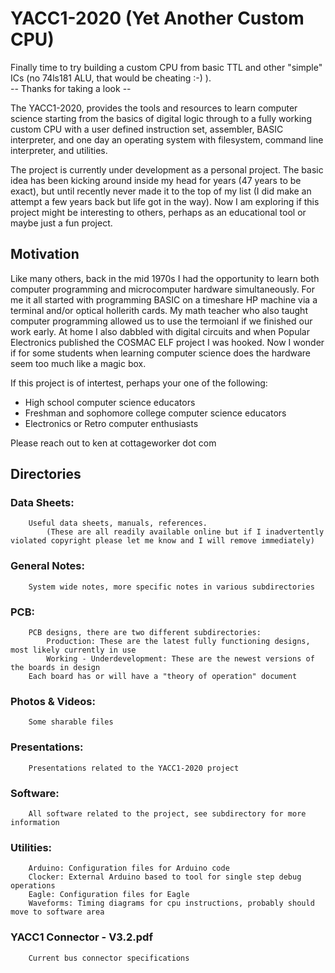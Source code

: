 # YACC1-2020 (Yet Another Custom CPU)

Finally time to try building a custom CPU from basic TTL and other "simple" ICs (no 74ls181 ALU, that would be cheating :-) ). <br/> -- Thanks for taking a look --

The YACC1-2020, provides the tools and resources to learn computer science starting from the basics of digital logic through to a fully working custom CPU with a user defined instruction set, assembler, BASIC interpreter, and one day an operating system with filesystem, command line interpreter, and utilities.

The project is currently under development as a personal project. The basic idea has been kicking around inside my head for years (47 years to be exact), but until recently never made it to the top of my list (I did make an attempt a few years back but life got in the way). Now I am exploring if this project might be interesting to others, perhaps as an educational tool or maybe just a fun project. 

## Motivation

Like many others, back in the mid 1970s I had the opportunity to learn both computer programming and microcomputer hardware simultaneously. For me it all started with programming BASIC on a timeshare HP machine via a terminal and/or optical hollerith cards. My math teacher who also taught computer programming allowed us to use the termoianl if we finished our work early. At home I also dabbled with digital circuits and when Popular Electronics published the COSMAC ELF project I was hooked. Now I wonder if for some students when learning computer science does the hardware seem too much like a magic box.

If this project is of intertest, perhaps your one of the following:<br/>
- High school computer science educators<br/>
- Freshman and sophomore college computer science educators<br/>
- Electronics or Retro computer enthusiasts<br/>
	
Please reach out to ken at cottageworker dot com


## Directories

### Data Sheets:
		Useful data sheets, manuals, references.
			(These are all readily available online but if I inadvertently violated copyright please let me know and I will remove immediately)

### General Notes:
		System wide notes, more specific notes in various subdirectories
		
### PCB:
		PCB designs, there are two different subdirectories:
			Production: These are the latest fully functioning designs, most likely currently in use
			Working - Underdevelopment: These are the newest versions of the boards in design
		Each board has or will have a "theory of operation" document
			
### Photos & Videos:
		Some sharable files

### Presentations:
		Presentations related to the YACC1-2020 project
		
### Software:
		All software related to the project, see subdirectory for more information
		
### Utilities:
		Arduino: Configuration files for Arduino code
		Clocker: External Arduino based to tool for single step debug operations
		Eagle: Configuration files for Eagle
		Waveforms: Timing diagrams for cpu instructions, probably should move to software area

### YACC1 Connector - V3.2.pdf
		Current bus connector specifications

